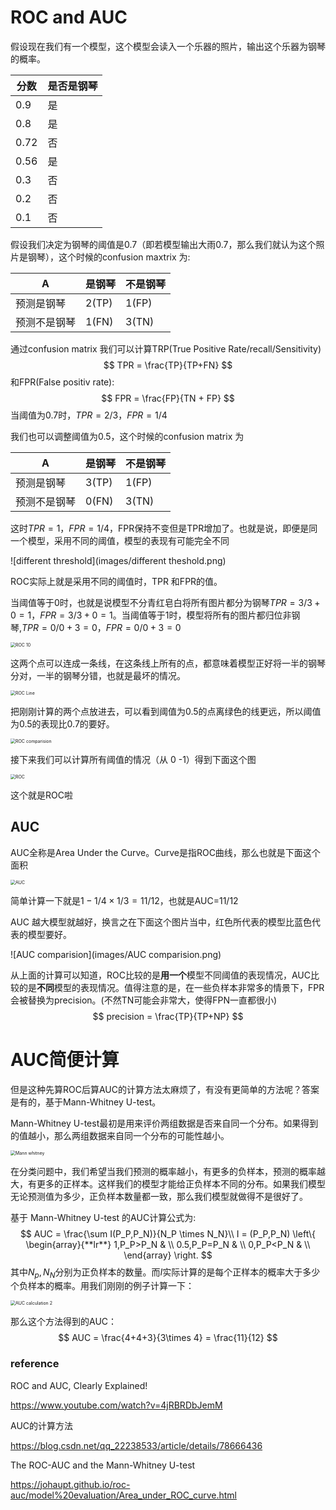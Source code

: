 # ROC and AUC

假设现在我们有一个模型，这个模型会读入一个乐器的照片，输出这个乐器为钢琴的概率。

| 分数 | 是否是钢琴 |
| ---- | ---------- |
| 0.9  | 是         |
| 0.8  | 是         |
| 0.72 | 否         |
| 0.56 | 是         |
| 0.3  | 否         |
| 0.2  | 否         |
| 0.1  | 否         |

假设我们决定为钢琴的阈值是0.7（即若模型输出大雨0.7，那么我们就认为这个照片是钢琴），这个时候的confusion maxtrix 为:

| A            | 是钢琴 | 不是钢琴 |
| ------------ | ------ | -------- |
| 预测是钢琴   | 2(TP)  | 1(FP)    |
| 预测不是钢琴 | 1(FN)  | 3(TN)    |

通过confusion matrix 我们可以计算TRP(True Positive Rate/recall/Sensitivity)
$$
TPR = \frac{TP}{TP+FN}
$$
和FPR(False positiv rate):
$$
FPR = \frac{FP}{TN + FP}
$$
当阈值为0.7时，$TPR = 2/3$，$FPR = 1/4$

我们也可以调整阈值为0.5，这个时候的confusion matrix 为

| A            | 是钢琴 | 不是钢琴 |
| ------------ | ------ | -------- |
| 预测是钢琴   | 3(TP)  | 1(FP)    |
| 预测不是钢琴 | 0(FN)  | 3(TN)    |

这时$TPR = 1$，$FPR = 1/4$，FPR保持不变但是TPR增加了。也就是说，即便是同一个模型，采用不同的阈值，模型的表现有可能完全不同

![different threshold](images/different theshold.png)

ROC实际上就是采用不同的阈值时，TPR 和FPR的值。

当阈值等于0时，也就是说模型不分青红皂白将所有图片都分为钢琴$TPR = 3/3+0 =1$，$FPR = 3/3+0 = 1$。当阈值等于1时，模型将所有的图片都归位非钢琴,$TPR = 0/0+3 =0$，$FPR = 0/0+3 = 0$

<img src="images/ROC(1,0).png" alt="ROC 10" style="zoom:50%;" />

这两个点可以连成一条线，在这条线上所有的点，都意味着模型正好将一半的钢琴分对，一半的钢琴分错，也就是最坏的情况。

<img src="images/ROC line.png" alt="ROC Line" style="zoom:50%;" />

把刚刚计算的两个点放进去，可以看到阈值为0.5的点离绿色的线更远，所以阈值为0.5的表现比0.7的要好。

<img src="images/ROC comparision.png" alt="ROC comparision" style="zoom:50%;" />

接下来我们可以计算所有阈值的情况（从 0 -1）得到下面这个图

<img src="images/ROC.png" alt="ROC" style="zoom:50%;" />

这个就是ROC啦

## AUC

AUC全称是Area Under the Curve。Curve是指ROC曲线，那么也就是下面这个面积

<img src="images/AUC.png" alt="AUC" style="zoom:50%;" />

简单计算一下就是$1-1/4 \times 1/3 = 11/12$，也就是AUC=11/12

AUC 越大模型就越好，换言之在下面这个图片当中，红色所代表的模型比蓝色代表的模型要好。

![AUC comparision](images/AUC comparision.png)

从上面的计算可以知道，ROC比较的是**用一个**模型不同阈值的表现情况，AUC比较的是**不同**模型的表现情况。值得注意的是，在一些负样本非常多的情景下，FPR 会被替换为precision。(不然TN可能会非常大，使得FPN一直都很小)
$$
precision = \frac{TP}{TP+NP}
$$


# AUC简便计算

但是这种先算ROC后算AUC的计算方法太麻烦了，有没有更简单的方法呢？答案是有的，基于Mann-Whitney U-test。

Mann-Whitney U-test最初是用来评价两组数据是否来自同一个分布。如果得到的值越小，那么两组数据来自同一个分布的可能性越小。

<img src="/Users/carla/code/Deep-Learning/math/images/Mann Whitney U test.png" alt="Mann whitney" style="zoom:50%;" />

在分类问题中，我们希望当我们预测的概率越小，有更多的负样本，预测的概率越大，有更多的正样本。这样我们的模型才能给正负样本不同的分布。如果我们模型无论预测值为多少，正负样本数量都一致，那么我们模型就做得不是很好了。

基于 Mann-Whitney U-test 的AUC计算公式为:
$$
AUC = \frac{\sum I(P_P,P_N)}{N_P \times N_N}\\
I = (P_P,P_N)
\left\{  
             \begin{array}{**lr**}  
             1,P_P>P_N & \\  0.5,P_P=P_N & \\  0,P_P<P_N & \\  
             \end{array}  
\right. 
$$
其中$N_p,N_N$分别为正负样本的数量。而$I$实际计算的是每个正样本的概率大于多少个负样本的概率。用我们刚刚的例子计算一下：

<img src="images/AUC calculation 2.png" alt="AUC calculation 2" style="zoom:50%;" />

那么这个方法得到的AUC：
$$
AUC = \frac{4+4+3}{3\times 4} = \frac{11}{12}
$$


### reference 

ROC and AUC, Clearly Explained!

https://www.youtube.com/watch?v=4jRBRDbJemM

AUC的计算方法

https://blog.csdn.net/qq_22238533/article/details/78666436

The ROC-AUC and the Mann-Whitney U-test

https://johaupt.github.io/roc-auc/model%20evaluation/Area_under_ROC_curve.html